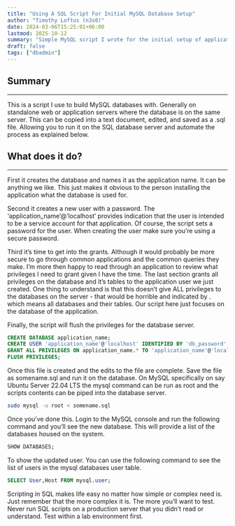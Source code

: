```yaml
---
title: "Using A SQL Script For Initial MySQL Database Setup"
author: "Timothy Loftus (n3s0)"
date: 2024-03-06T15:25:01+06:00
lastmod: 2025-10-12
summary: "Simple MySQL script I wrote for the initial setup of application databases."
draft: false
tags: ["dbadmin"]
---
```


## Summary
---

This is a script I use to build MySQL databases with. Generally on 
standalone web or application servers where the database is on the same 
server. This can be copied into a text document, edited, and saved as a 
.sql file. Allowing you to run it on the SQL database server and 
automate the process as explained below.

## What does it do?
---

First it creates the database and names it as the application name. It 
can be anything we like. This just makes it obvious to the person 
installing the application what the database is used for.

Second it creates a new user with a password. The 
‘application_name’@’localhost’ provides indication that the user is 
intended to be a service account for that application. Of course, the 
script sets a password for the user. When creating the user make sure 
you’re using a secure password.

Third it’s time to get into the grants. Although it would probably be 
more secure to go through common applications and the common queries 
they make. I’m more then happy to read through an application to review 
what privileges I need to grant given I have the time. The last section 
grants all privileges on the database and it’s tables to the application 
user we just created. One thing to understand is that this doesn’t give 
ALL privileges to the databases on the server - that would be horrible 
and indicated by . which means all databases and their tables. Our 
script here just focuses on the database of the application.

Finally, the script will flush the privileges for the database server.

```sql
CREATE DATABASE application_name;
CREATE USER 'application_name'@'localhost' IDENTIFIED BY 'db_password';
GRANT ALL PRIVILEGES ON application_name.* TO 'application_name'@'localhost';
FLUSH PRIVILEGES;
```

Once this file is created and the edits to the file are complete. Save 
the file as somename.sql and run it on the database. On MySQL 
specifically on say Ubuntu Server 22.04 LTS the mysql command can be 
run as root and the scripts contents can be piped into the database 
server.

```sh
sudo mysql -u root < somename.sql
```

Once you’ve done this. Login to the MySQL console and run the following 
command and you’ll see the new database. This will provide a list of 
the databases housed on the system.

```sql
SHOW DATABASES; 
```

To show the updated user. You can use the following command to see the 
list of users in the mysql databases user table.

```sql
SELECT User,Host FROM mysql.user;
```

Scripting in SQL makes life easy no matter how simple or complex need 
is. Just remember that the more complex it is. The more you’ll want to 
test. Never run SQL scripts on a production server that you didn’t read 
or understand. Test within a lab environment first.
